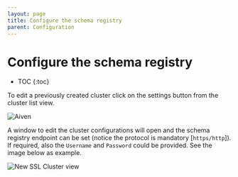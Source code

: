 ```yaml
---
layout: page
title: Configure the schema registry
parent: Configuration
---
```

# Configure the schema registry

- TOC
{:toc}

To edit a previously created cluster click on the settings button from the cluster
list view.

![Aiven]({{site.baseurl}}/images/wiki/Configuration/ClusterSettings.png)

A window to edit the cluster configurations will open and the schema registry endpoint can be set (notice the protocol is mandatory [`https/http`]).
If required, also the `Username` and `Password` could be provided.
See the image below as example.

![New SSL Cluster view]({{site.baseurl}}/images/wiki/Configuration/NewSSLCluster.png)